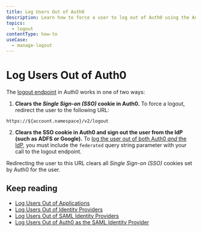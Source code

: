 ```yaml
---
title: Log Users Out of Auth0
description: Learn how to force a user to log out of Auth0 using the Auth0 logout endpoint. 
topics:
  - logout
contentType: how-to
useCase:
  - manage-logout
---
```


# Log Users Out of Auth0

The [logout endpoint](/api/authentication?javascript#logout) in Auth0 works in one of two ways:

1. **Clears the <dfn data-key="single-sign-on">Single Sign-on (SSO)</dfn> cookie in Auth0.** To force a logout, redirect the user to the following URL:

```text
https://${account.namespace}/v2/logout
```

2. **Clears the SSO cookie in Auth0 and sign out the user from the IdP (such as ADFS or Google).** To [log the user out of both Auth0 *and* the IdP](/logout/guides/logout-idps), you must include the `federated` query string parameter with your call to the logout endpoint.

Redirecting the user to this URL clears all <dfn data-key="single-sign-on">Single Sign-on (SSO)</dfn> cookies set by Auth0 for the user.

## Keep reading

* [Log Users Out of Applications](logout/guides/logout-applications)
* [Log Users Out of Identity Providers](/logout/guides/logout-idps)
* [Log Users Out of SAML Identity Providers](/logout/guides/logout-saml-idps)
* [Log Users Out of Auth0 as the SAML Identity Provider](/protocols/saml/saml-configuration/logout)
